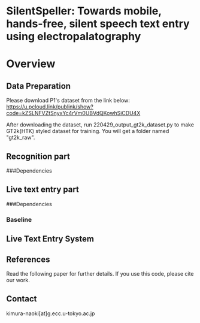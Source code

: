 # SilentSpeller: Towards mobile, hands-free, silent speech text entry using electropalatography

# Overview

## Data Preparation
Please download P1's dataset from the link below:
https://u.pcloud.link/publink/show?code=kZSLNFVZtSnyxYc4rVm0UBVdQKowhSiCDU4X

After downloading the dataset, run 220429_output_gt2k_dataset.py to make GT2k(HTK) styled dataset for training. You will get a folder named "gt2k_raw".

## Recognition part
###Dependencies

## Live text entry part
###Dependencies

### Baseline    

## Live Text Entry System

## References
Read the following paper for further details. If you use this code, please cite our work.


## Contact
kimura-naoki[at]g.ecc.u-tokyo.ac.jp
